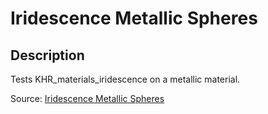 # Iridescence Metallic Spheres

## Description

Tests KHR_materials_iridescence on a metallic material.

Source: [Iridescence Metallic Spheres](https://github.com/KhronosGroup/glTF-Sample-Assets/tree/6f5b2f56eb285aa25b86f2de992596e596c5182d/Models/IridescenceMetallicSpheres)
